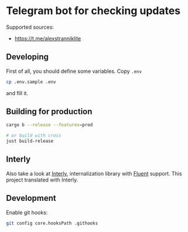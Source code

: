 # Telegram bot for checking updates

Supported sources:

- https://t.me/alexstranniklite

## Developing

First of all, you should define some variables. Copy `.env`

```sh
cp .env.sample .env
```

and fill it.

## Building for production

```sh
cargo b --release --features=prod

# or build with cross
just build-release
```

## Interly

Also take a look at [Interly](crates/interly/README.md), internalization library with [Fluent](https://projectfluent.org) support. This project translated with Interly.

## Development

Enable git hooks:

```sh
git config core.hooksPath .githooks
```
